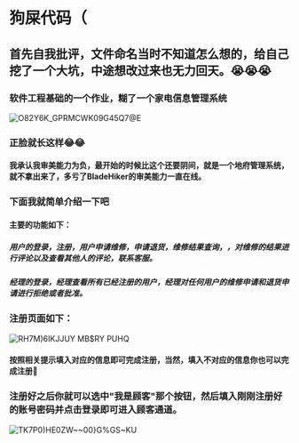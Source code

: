# 狗屎代码（
## 首先自我批评，文件命名当时不知道怎么想的，给自己挖了一个大坑，中途想改过来也无力回天。:sob::sob::sob:
### 软件工程基础的一个作业，糊了一个家电信息管理系统
![O82Y6K_GPRMCWK09G45Q7@E](https://user-images.githubusercontent.com/73326606/122857153-9e313e00-d34a-11eb-8ba8-160e0996c8ad.png)
### 正脸就长这样:joy::joy:
#### 我承认我审美能力为负，最开始的时候比这个还要阴间，就是一个地府管理系统，就不拿出来了，多亏了BladeHiker的审美能力一直在线。
### 下面我就简单介绍一下吧
#### 主要的功能如下：  
##### 用户的登录，注册，用户申请维修，申请退货，维修结果查询，，对维修的结果进行评论以及查看其他人的评论，联系客服。  
##### 经理的登录，经理查看所有已经注册的用户，经理对任何用户的维修申请和退货申请进行拒绝或者批准。
### 注册页面如下：   
  ![RH7M)6IKJJUY MB$RY PUHQ](https://user-images.githubusercontent.com/73326606/122858146-60351980-d34c-11eb-9e95-de7912f93e84.png)
#### 按照相关提示填入对应的信息即可完成注册，当然，填入不对应的信息你也可以完成注册:fu:  
### 注册好之后你就可以选中"我是顾客"那个按钮，然后填入刚刚注册好的账号密码并点击登录即可进入顾客通道。  
  ![TK7P0)HE0ZW~~00}G%GS~KU](https://user-images.githubusercontent.com/73326606/122858488-eea99b00-d34c-11eb-9919-1bd8da30fcb9.png)  


